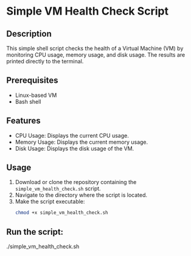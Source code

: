 # Simple VM Health Check Script

## Description
This simple shell script checks the health of a Virtual Machine (VM) by monitoring CPU usage, memory usage, and disk usage. The results are printed directly to the terminal.

## Prerequisites
- Linux-based VM
- Bash shell

## Features
- CPU Usage: Displays the current CPU usage.
- Memory Usage: Displays the current memory usage.
- Disk Usage: Displays the disk usage of the VM.

## Usage
1. Download or clone the repository containing the `simple_vm_health_check.sh` script.
2. Navigate to the directory where the script is located.
3. Make the script executable:
   ```bash
   chmod +x simple_vm_health_check.sh

## Run the script:

./simple_vm_health_check.sh
